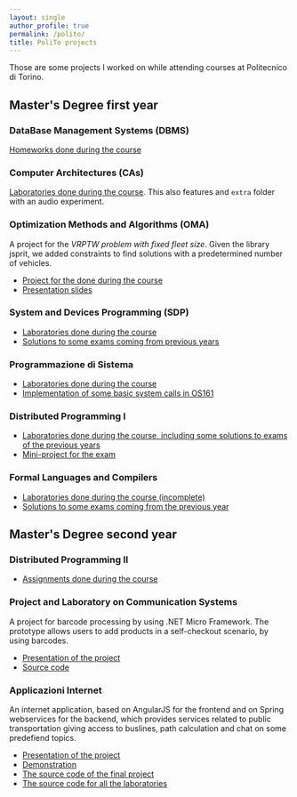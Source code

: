 ```yaml
---
layout: single
author_profile: true
permalink: /polito/
title: PoliTo projects
---
```


Those are some projects I worked on while attending courses at Politecnico di Torino.

## Master's Degree first year

### DataBase Management Systems (DBMS)

[Homeworks done during the course](https://github.com/MartinoMensio/DBMS-homeworks)

### Computer Architectures (CAs)

[Laboratories done during the course](https://github.com/MartinoMensio/CAs-Labs). This also features and `extra` folder with an audio experiment.

### Optimization Methods and Algorithms (OMA)

A project for the *VRPTW problem with fixed fleet size*. Given the library jsprit, we added constraints to find solutions with a predetermined number of vehicles.

- [Project for the  done during the course](https://github.com/MartinoMensio/OMA-project)
- [Presentation slides](https://github.com/MartinoMensio/OMA-project/blob/master/presentation.pdf)

### System and Devices Programming (SDP)

- [Laboratories done during the course](https://github.com/MartinoMensio/SDP-labs)
- [Solutions to some exams coming from previous years](https://github.com/MartinoMensio/SDP-exams)

### Programmazione di Sistema

- [Laboratories done during the course](https://github.com/MartinoMensio/PDS-Labs)
- [Implementation of some basic system calls in OS161](https://github.com/MartinoMensio/os161)

### Distributed Programming I

- [Laboratories done during the course, including some solutions to exams of the previous years](https://github.com/MartinoMensio/DP1-Labs)
- [Mini-project for the exam](https://github.com/MartinoMensio/DP1_website_june2016)


### Formal Languages and Compilers

- [Laboratories done during the course (incomplete)](https://github.com/MartinoMensio/FLC-Labs)
- [Solutions to some exams coming from the previous year](https://github.com/MartinoMensio/FLC-exams)

## Master's Degree second year

### Distributed Programming II

- [Assignments done during the course](https://github.com/MartinoMensio/DP2-Labs)

### Project and Laboratory on Communication Systems

A project for barcode processing by using .NET Micro Framework. The prototype allows users to add products in a self-checkout scenario, by using barcodes.

- [Presentation of the project](https://projectsandlaboratory2017.github.io)
- [Source code](https://github.com/ProjectsAndLaboratory2017/project_source)

### Applicazioni Internet

An internet application, based on AngularJS for the frontend and on Spring webservices for the backend, which provides services related to public transportation giving access to buslines, path calculation and chat on some predefiend topics.

- [Presentation of the project](https://tomove2017.github.io)
- [Demonstration](https://ai2017.herokuapp.com)
- [The source code of the final project](https://github.com/ToMove2017/project)
- [The source code for all the laboratories](https://github.com/ToMove2017/)